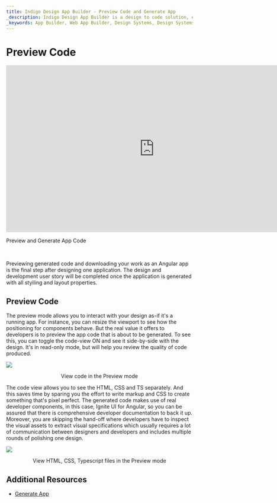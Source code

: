 ```yaml
---
title: Indigo Design App Builder - Preview Code and Generate App
_description: Indigo Design App Builder is a design to code solution, enabling design and development teams to quickly and easily design and build real web applications.
_keywords: App Builder, Web App Builder, Design Systems, Design Systems UX, UI kit, Sketch, Ignite UI for Angular, Sketch to Angular, Angular, Angular Design System, Export code from Sketch, Design Kits for Angular, Sketch UI kits
---
```

# Preview Code

<section class="feature__container">
    <div class="feature">
        <div class="feature__image">
            <iframe width="800" height="450" src="https://www.youtube.com/embed/zxT-nIXKn7I" frameborder="0" allowfullscreen></iframe>
            <p>Preview and Generate App Code</p>
            <br>
        </div>
    </div>
</section>

Previewing generated code and downloading your work as an Angular app is the final step after designing one application. The design and development user story will be completed once the application is generated with all styiling and layout properties.

## Preview Code 

The preview mode allows you to interact with your design as-if it's a running app. For instance, you can resize the viewport to see how the positioning for components behave. But the real value it offers to developers is to preview the app code that is about to be generated. To see this, you can toggle the code-view ON and see it side-by-side with the design. It's in read-only mode, but  will help you review the quality of code produced. 

<img class="responsive-img" src="../images/view-code-Indigo-Design-App-Builder.gif" />
<p style="text-align:center;">View code in the Preview mode</p>

The code view allows you to see the HTML, CSS and TS separately. And this saves time by sparing you the effort to write markup and CSS to create something that's pixel perfect. The generated code makes use of real developer components, in this case, Ignite UI for Angular, so you can be assured that there is comprehensive developer documentation to back it up.
Moreover, you are skipping the hand-off where developers have to inspect the visual assets to extract visual specifications which usually requires a lot of communication between designers and developers and includes multiple rounds of polishing one design.


<img class="responsive-img" src="../images/preview-files-indigo-design-app-builder.gif" />
<p style="text-align:center;">View HTML, CSS, Typescript files in the Preview mode</p>


## Additional Resources

<div class="divider--half"></div>

* [Generate App](generate-app/generate-app-overview.md)
